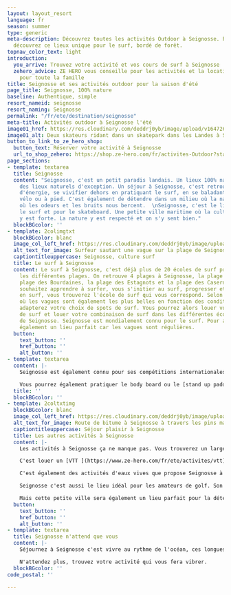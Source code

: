 ```yaml
---
layout: layout_resort
language: fr
season: summer
type: generic
meta-description: Découvrez toutes les activités Outdoor à Seignosse. Prêt de Hossegor,
  découvrez ce lieux unique pour le surf, bordé de forêt.
topnav_color_text: light
introduction:
  you_arrive: Trouvez votre activité et vos cours de surf à Seignosse
  zehero_advice: ZE HERO vous conseille pour les activités et la location des équipements
    pour toute la famille
title: Seignosse et ses activités outdoor pour la saison d'été
page_title: Seignosse, 100% nature
baseline: Authentique, simple
resort_nameid: seignosse
resort_naming: Seignosse
permalink: "/fr/ete/destination/seignosse"
meta-title: Activités outdoor à Seignosse l'été
image01_href: https://res.cloudinary.com/deddrj0yb/image/upload/v1647264196/website/resorts/Seignosse/jeffrey-brandjes-v4E9ObZ8Bno-unsplash_1.jpg
image01_alt: Deux skateurs ridant dans un skatepark dans les Landes à Seignosse
button_to_link_to_ze_hero_shop:
  button_text: Réserver votre activité à Seignosse
  url_to_shop_zehero: https://shop.ze-hero.com/fr/activites-Outdoor?station=Seignosse&calessonstype=all&catypegenderlistsummer=all&calessonsactivitytype=Surf&start-date=
page_sections:
- template: textarea
  title: Seignosse
  content: "Seignosse, c'est un petit paradis landais. Un lieux 100% nature qui offre
    des lieux naturels d'exception. Un séjour à Seignosse, c'est retrouver un maximum
    d'énergie, se vivifier dehors en pratiquant le surf, en se baladant en forêt à
    vélo ou à pied. C'est également de détendre dans un milieu où la nature est préservé,
    où les odeurs et les bruits nous bercent.  \nSeignosse, c'est le lieux idéal pour
    le surf et pour le skateboard. Une petite ville maritime où la culture de la glisse
    y est forte. La nature y est respecté et on s'y sent bien."
  blockBGcolor: ''
- template: 2colimgtxt
  blockBGcolor: blanc
  image_col_left_href: https://res.cloudinary.com/deddrj0yb/image/upload/v1647264217/website/resorts/Seignosse/tom-wolff-XYCIp21GBQQ-unsplash.jpg
  alt_text_for_image: Surfeur sautant une vague sur la plage de Seignosse
  captiontitleuppercase: Seignosse, culture surf
  title: Le surf à Seignosse
  content: Le surf à Seignosse, c'est déjà plus de 20 écoles de surf présentent sur
    les différentes plages. On retrouve 4 plages à Seignosse, la plage du Penon, la
    plage des Bourdaines, la plage des Estagnots et la plage des Casernes. Si vous
    souhaitez apprendre à surfer, vous s'initier au surf, progresser et vous perfectionner
    en surf, vous trouverez l'école de surf qui vous correspond. Selon votre situation,
    où les vagues sont également les plus belles en fonction des conditions, vous
    adapterez votre choix de spots de surf. Vous pourrez alors louer votre planche
    de surf et louer votre combinaison de surf dans les différentes écoles de surf
    de Seignosse. Seignosse est mondialement connu pour le surf. Pour apprendre c'est
    également un lieu parfait car les vagues sont régulières.
  button:
    text_button: ''
    href_button: ''
    alt_button: ''
- template: textarea
  content: |-
    Seignosse est également connu pour ses compétitions internationales avec [Hossegor ](https://www.ze-hero.com/fr/ete/destination/hossegor)de surf. Vous trouverez ici les meilleurs spots de beach break. Vous trouverez toujours une école près de vous, d'un shop qui vous louera une planche ou autre. Que ce soit pour des cours collectifs, des cours privé ou des stages, chacun trouvera son bonheur.

    Vous pourrez également pratiquer le body board ou le [stand up paddle](https://www.ze-hero.com/fr/ete/activites/paddle).
  title: ''
  blockBGcolor: ''
- template: 2coltxtimg
  blockBGcolor: blanc
  image_col_left_href: https://res.cloudinary.com/deddrj0yb/image/upload/v1647264212/website/resorts/Seignosse/joackim-weiler-Fgu1YhXEY-E-unsplash_1.jpg
  alt_text_for_image: Route de bitume à Seignosse à travers les pins maritimes
  captiontitleuppercase: Séjour plaisir à Seignosse
  title: Les autres activités à Seignosse
  content: |-
    Les activités à Seignosse ça ne manque pas. Vous trouverez un large choix de différentes activités outdoor. Seignosse c'est plusieurs skateparks magnifiques où vous pourrez pratiquer le skate pour le plaisir ou alors prendre des cours avec une école de skate.

    C'est louer un [VTT ](https://www.ze-hero.com/fr/ete/activites/vtt)ou un [vélo de route](https://www.ze-hero.com/fr/ete/activites/velo-de-route) et partir rouler sur les pistes cyclables ou les pistes forestières. C'est découvrir ces lieux au charme landais, entre les pins et les dunes de sable.

    C'est également des activités d'eaux vives que propose Seignosse à quelques kilomètres d'elle. Vous trouverez du rafting, du [canyoning](https://www.ze-hero.com/fr/ete/activites/canyoning), de [canoë-kayak](https://www.ze-hero.com/fr/ete/activites/kayak) ainsi que de l'escalade.

    Seignosse c'est aussi le lieu idéal pour les amateurs de golf. Son parcours rentre dans le top 10 des golfs en France. De quoi ravir les amateurs de swing.

    Mais cette petite ville sera également un lieu parfait pour la détente et le [yoga ](https://www.ze-hero.com/fr/ete/activite/yoga)sur la plage devant un coucher de soleil. Respirez profondément l'air marrant et méditer afin de vivre uniquement le moment présent.
  button:
    text_button: ''
    href_button: ''
    alt_button: ''
- template: textarea
  title: Seignosse n'attend que vous
  content: |-
    Séjournez à Seignosse c'est vivre au rythme de l'océan, ces longues journées de soleil. C'est apprendre et ressentir la culture surf au sein d'un environnement respecté et protégé.

    N'attendez plus, trouvez votre activité qui vous fera vibrer.
  blockBGcolor: ''
code_postal: ''

---
```


